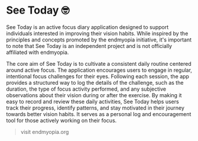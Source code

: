 # See Today 🤓

See Today is an active focus diary application designed to support individuals interested in improving their vision habits. While inspired by the principles and concepts promoted by the endmyopia initiative, it's important to note that See Today is an independent project and is not officially affiliated with endmyopia.

The core aim of See Today is to cultivate a consistent daily routine centered around active focus. The application encourages users to engage in regular, intentional focus challenges for their eyes. Following each session, the app provides a structured way to log the details of the challenge, such as the duration, the type of focus activity performed, and any subjective observations about their vision during or after the exercise. By making it easy to record and review these daily activities, See Today helps users track their progress, identify patterns, and stay motivated in their journey towards better vision habits. It serves as a personal log and encouragement tool for those actively working on their focus.

> visit endmyopia.org
